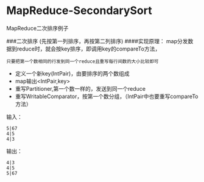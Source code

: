 # MapReduce-SecondarySort
MapReduce二次排序例子


###二次排序
(先按第一列排序，再按第二列排序)
####实现原理：
    map分发数据到reduce时，就会按key排序，即调用key的compareTo方法，
	
    只要把第一个数相同的行发到同一个reduce且重写每行间数的大小比较即可
  
* 定义一个新key(IntPair)，由要排序的两个数组成
* map输出&lt;IntPair,key&gt;
* 重写Partitioner,第一个数一样的，发送到同一个reduce
* 重写WritableComparator，按第一个数分组，（IntPair中也要重写compareTo方法）


 
输入：

```
5|67
4|5
4|3
```

输出：

```
4|3
4|5
5|67
```
